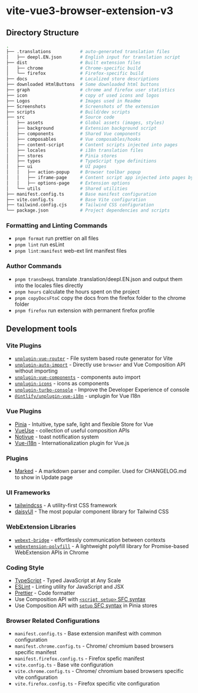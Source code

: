 # vite-vue3-browser-extension-v3


## Directory Structure

```bash
.
├── .translations           # auto-generated translation files
│   ├── deepl.EN.json       # English input for translation script
├── dist                    # Built extension files
│   ├── chrome              # Chrome-specific build
│   └── firefox             # Firefox-specific build
├── docs                    # Localized store descriptions
├── downloaded HtmlButtons  # Some downloaded html buttons
├── graph                   # chrome and firefox user statistics
├── icon                    # copy of used icons and logos
├── Logos                   # Images used in Readme
├── Screenshots             # Screenshots of the extension
├── scripts                 # Build/dev scripts
├── src                     # Source code
│   ├── assets              # Global assets (images, styles)
│   ├── background          # Extension background script
│   ├── components          # Shared Vue components
│   ├── composables         # Vue composables/hooks
│   ├── content-script      # Content scripts injected into pages
│   ├── locales             # i18n translation files
│   ├── stores              # Pinia stores
│   ├── types               # TypeScript type definitions
│   ├── ui                  # UI pages
│   │   ├── action-popup    # Browser toolbar popup
│   │   ├── iframe-page     # Content script app injected into pages by content script
│   │   ├── options-page    # Extension options
│   └── utils               # Shared utilities
├── manifest.config.ts      # Base manifest configuration
├── vite.config.ts          # Base Vite configuration
├── tailwind.config.cjs     # Tailwind CSS configuration
└── package.json            # Project dependencies and scripts
```

### Formatting and Linting Commands

- ```pnpm format``` run prettier on all files 
- ```pnpm lint``` run esLint
- ```pnpm lint:manifest``` web-ext lint manifest files

### Author Commands

- ```pnpm transDeepL``` translate .translation/deepl.EN.json and output them into the locales files directly
- ```pnpm hours``` calculate the hours spent on the project
- ```pnpm copyDocsFtoC``` copy the docs from the firefox folder to the chrome folder
- ```pnpm firefox``` run extension with permanent firefox profile


## Development tools

### Vite Plugins

- [`unplugin-vue-router`](https://github.com/posva/unplugin-vue-router) - File system based route generator for Vite
- [`unplugin-auto-import`](https://github.com/antfu/unplugin-auto-import) - Directly use `browser` and Vue Composition API without importing
- [`unplugin-vue-components`](https://github.com/antfu/vite-plugin-components) - components auto import
- [`unplugin-icons`](https://github.com/antfu/unplugin-icons) - icons as components
- [`unplugin-turbo-console`](https://github.com/unplugin/unplugin-turbo-console) - Improve the Developer Experience of console
- [`@intlify/unplugin-vue-i18n`](https://github.com/intlify/bundle-tools/tree/main/packages/unplugin-vue-i18n) - unplugin for Vue I18n

### Vue Plugins

- [Pinia](https://pinia.vuejs.org/) - Intuitive, type safe, light and flexible Store for Vue
- [VueUse](https://github.com/antfu/vueuse) - collection of useful composition APIs
- [Notivue](https://github.com/smastrom/notivue) - toast notification system
- [Vue-i18n](https://kazupon.github.io/vue-i18n/) - Internationalization plugin for Vue.js

### Plugins

- [Marked](https://github.com/markedjs/marked) - A markdown parser and compiler. Used for CHANGELOG.md to show in Update page

### UI Frameworks

- [tailwindcss](https://tailwindcss.com) - A utility-first CSS framework
- [daisyUI](https://daisyui.com/) - The most popular component library for Tailwind CSS

### WebExtension Libraries

- [`webext-bridge`](https://github.com/zikaari/webext-bridge) - effortlessly communication between contexts
- [`webextension-polyfill`](https://github.com/mozilla/webextension-polyfill) - A lightweight polyfill library for Promise-based WebExtension APIs in Chrome

### Coding Style

- [TypeScript](https://www.typescriptlang.org/) - Typed JavaScript at Any Scale
- [ESLint](https://eslint.org/) - Linting utility for JavaScript and JSX
- [Prettier](https://prettier.io/) - Code formatter
- Use Composition API with [`<script setup>` SFC syntax](https://github.com/vuejs/rfcs/pull/227)
- Use Composition API with [`setup` SFC syntax](https://pinia.vuejs.org/cookbook/composables.html#Setup-Stores) in Pinia stores

### Browser Related Configurations

- `manifest.config.ts` - Base extension manifest with common configuration
- `manifest.chrome.config.ts` - Chrome/ chromium based browsers specific manifest
- `manifest.firefox.config.ts` - Firefox spefic manifest
- `vite.config.ts` - Base vite configuration
- `vite.chrome.config.ts` - Chrome/ chromium based browsers specific vite configuration
- `vite.firefox.config.ts` - Firefox specific vite configuration
